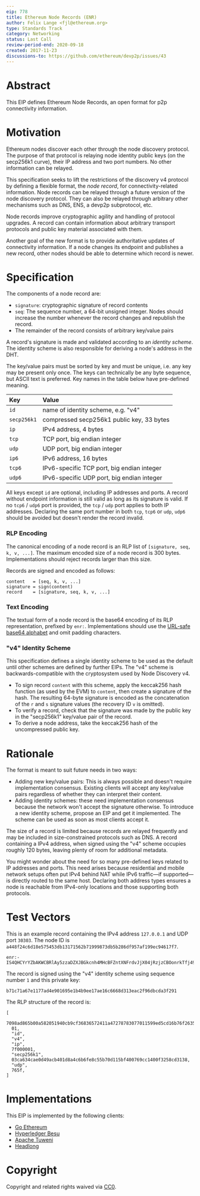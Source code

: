 ```yaml
---
eip: 778
title: Ethereum Node Records (ENR)
author: Felix Lange <fjl@ethereum.org>
type: Standards Track
category: Networking
status: Last Call
review-period-end: 2020-09-18
created: 2017-11-23
discussions-to: https://github.com/ethereum/devp2p/issues/43
---
```


# Abstract

This EIP defines Ethereum Node Records, an open format for p2p connectivity information.

# Motivation

Ethereum nodes discover each other through the node discovery protocol. The purpose of
that protocol is relaying node identity public keys (on the secp256k1 curve), their IP
address and two port numbers. No other information can be relayed.

This specification seeks to lift the restrictions of the discovery v4 protocol by defining
a flexible format, the *node record*, for connectivity-related information. Node records
can be relayed through a future version of the node discovery protocol. They can also be
relayed through arbitrary other mechanisms such as DNS, ENS, a devp2p subprotocol, etc.

Node records improve cryptographic agility and handling of protocol upgrades. A record can
contain information about arbitrary transport protocols and public key material associated
with them.

Another goal of the new format is to provide authoritative updates of connectivity
information. If a node changes its endpoint and publishes a new record, other nodes should
be able to determine which record is newer.

# Specification

The components of a node record are:

- `signature`: cryptographic signature of record contents
- `seq`: The sequence number, a 64-bit unsigned integer. Nodes should increase the number
   whenever the record changes and republish the record.
-  The remainder of the record consists of arbitrary key/value pairs

A record's signature is made and validated according to an *identity scheme*. The identity
scheme is also responsible for deriving a node's address in the DHT.

The key/value pairs must be sorted by key and must be unique, i.e. any key may be present
only once. The keys can technically be any byte sequence, but ASCII text is preferred. Key
names in the table below have pre-defined meaning.

| Key         | Value                                      |
|:------------|:-------------------------------------------|
| `id`        | name of identity scheme, e.g. "v4"         |
| `secp256k1` | compressed secp256k1 public key, 33 bytes  |
| `ip`        | IPv4 address, 4 bytes                      |
| `tcp`       | TCP port, big endian integer               |
| `udp`       | UDP port, big endian integer               |
| `ip6`       | IPv6 address, 16 bytes                     |
| `tcp6`      | IPv6-specific TCP port, big endian integer |
| `udp6`      | IPv6-specific UDP port, big endian integer |

All keys except `id` are optional, including IP addresses and ports. A record without
endpoint information is still valid as long as its signature is valid. If no `tcp6` /
`udp6` port is provided, the `tcp` / `udp` port applies to both IP addresses. Declaring
the same port number in both `tcp`, `tcp6` or `udp`, `udp6` should be avoided but doesn't
render the record invalid.

### RLP Encoding

The canonical encoding of a node record is an RLP list of `[signature, seq, k, v, ...]`.
The maximum encoded size of a node record is 300 bytes. Implementations should reject
records larger than this size.

Records are signed and encoded as follows:

    content   = [seq, k, v, ...]
    signature = sign(content)
    record    = [signature, seq, k, v, ...]

### Text Encoding

The textual form of a node record is the base64 encoding of its RLP representation,
prefixed by `enr:`. Implementations should use the [URL-safe base64 alphabet][base64url]
and omit padding characters.

### "v4" Identity Scheme

This specification defines a single identity scheme to be used as the default until other
schemes are defined by further EIPs. The "v4" scheme is backwards-compatible with the
cryptosystem used by Node Discovery v4.

- To sign record `content` with this scheme, apply the keccak256 hash function (as used by
  the EVM) to `content`, then create a signature of the hash. The resulting 64-byte
  signature is encoded as the concatenation of the `r` and `s` signature values (the
  recovery ID `v` is omitted).
- To verify a record, check that the signature was made by the public key in the
  "secp256k1" key/value pair of the record.
- To derive a node address, take the keccak256 hash of the uncompressed public key.

# Rationale

The format is meant to suit future needs in two ways:

- Adding new key/value pairs: This is always possible and doesn't require implementation
  consensus. Existing clients will accept any key/value pairs regardless of whether they
  can interpret their content.
- Adding identity schemes: these need implementation consensus because the network won't
  accept the signature otherwise. To introduce a new identity scheme, propose an EIP and
  get it implemented. The scheme can be used as soon as most clients accept it.

The size of a record is limited because records are relayed frequently and may be included
in size-constrained protocols such as DNS. A record containing a IPv4 address, when signed
using the "v4" scheme occupies roughly 120 bytes, leaving plenty of room for additional
metadata.

You might wonder about the need for so many pre-defined keys related to IP addresses and
ports. This need arises because residential and mobile network setups often put IPv4
behind NAT while IPv6 traffic—if supported—is directly routed to the same host. Declaring
both address types ensures a node is reachable from IPv4-only locations and those
supporting both protocols.

# Test Vectors

This is an example record containing the IPv4 address `127.0.0.1` and UDP port `30303`.
The node ID is `a448f24c6d18e575453db13171562b71999873db5b286df957af199ec94617f7`.

```text
enr:-IS4QHCYrYZbAKWCBRlAy5zzaDZXJBGkcnh4MHcBFZntXNFrdvJjX04jRzjzCBOonrkTfj499SZuOh8R33Ls8RRcy5wBgmlkgnY0gmlwhH8AAAGJc2VjcDI1NmsxoQPKY0yuDUmstAHYpMa2_oxVtw0RW_QAdpzBQA8yWM0xOIN1ZHCCdl8
```

The record is signed using the "v4" identity scheme using sequence number `1` and this
private key:

```text
b71c71a67e1177ad4e901695e1b4b9ee17ae16c6668d313eac2f96dbcda3f291
```

The RLP structure of the record is:

```text
[
  7098ad865b00a582051940cb9cf36836572411a47278783077011599ed5cd16b76f2635f4e234738f30813a89eb9137e3e3df5266e3a1f11df72ecf1145ccb9c,
  01,
  "id",
  "v4",
  "ip",
  7f000001,
  "secp256k1",
  03ca634cae0d49acb401d8a4c6b6fe8c55b70d115bf400769cc1400f3258cd3138,
  "udp",
  765f,
]
```

# Implementations

This EIP is implemented by the following clients:
- [Go Ethereum](https://github.com/ethereum/go-ethereum)
- [Hyperledger Besu](https://github.com/hyperledger/besu)
- [Apache Tuweni](https://github.com/apache/incubator-tuweni)
- [Headlong](https://github.com/esaulpaugh/headlong)

# Copyright

Copyright and related rights waived via [CC0](https://creativecommons.org/publicdomain/zero/1.0/).

[base64url]: https://tools.ietf.org/html/rfc4648#section-5
